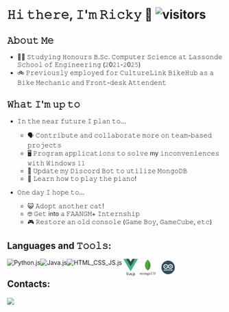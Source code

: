 # 𝙷𝚒 𝚝𝚑𝚎𝚛𝚎, 𝙸'𝚖 𝚁𝚒𝚌𝚔𝚢 </strong> 👋 ![visitors](https://visitor-badge.glitch.me/badge?page_id=Rickie457&left_color=black&right_color=blue) 
<!-- <img src="./img/cherry.gif" align="right" height=250vh/ width=70%> -->

## 𝙰𝚋𝚘𝚞𝚝 𝙼𝚎
 - 🧑‍🎓 𝚂𝚝𝚞𝚍𝚢𝚒𝚗𝚐 𝙷𝚘𝚗𝚘𝚞𝚛𝚜 𝙱.𝚂𝚌. 𝙲𝚘𝚖𝚙𝚞𝚝𝚎𝚛 𝚂𝚌𝚒𝚎𝚗𝚌𝚎 𝚊𝚝 𝙻𝚊𝚜𝚜𝚘𝚗𝚍𝚎 𝚂𝚌𝚑𝚘𝚘𝚕 𝚘𝚏 𝙴𝚗𝚐𝚒𝚗𝚎𝚎𝚛𝚒𝚗𝚐 (𝟸0𝟸𝟷-𝟸0𝟸𝟻)
 - 🚲 𝙿𝚛𝚎𝚟𝚒𝚘𝚞𝚜𝚕𝚢 𝚎𝚖𝚙𝚕𝚘𝚢𝚎𝚍 𝚏𝚘𝚛 𝙲𝚞𝚕𝚝𝚞𝚛𝚎𝙻𝚒𝚗𝚔 𝙱𝚒𝚔𝚎𝙷𝚞𝚋 𝚊𝚜 𝚊 𝙱𝚒𝚔𝚎 𝙼𝚎𝚌𝚑𝚊𝚗𝚒𝚌 𝚊𝚗𝚍 𝙵𝚛𝚘𝚗𝚝-𝚍𝚎𝚜𝚔 𝙰𝚝𝚝𝚎𝚗𝚍𝚎𝚗𝚝

## 𝚆𝚑𝚊𝚝 𝙸'𝚖 𝚞𝚙 𝚝𝚘 
 - 𝙸𝚗 𝚝𝚑𝚎 𝚗𝚎𝚊𝚛 𝚏𝚞𝚝𝚞𝚛𝚎 𝙸 𝚙𝚕𝚊𝚗 𝚝𝚘...
    - 🗣️ 𝙲𝚘𝚗𝚝𝚛𝚒𝚋𝚞𝚝𝚎 𝚊𝚗𝚍 𝚌𝚘𝚕𝚕𝚊𝚋𝚘𝚛𝚊𝚝𝚎 𝚖𝚘𝚛𝚎 𝚘𝚗 𝚝𝚎𝚊𝚖-𝚋𝚊𝚜𝚎𝚍 𝚙𝚛𝚘𝚓𝚎𝚌𝚝𝚜
    - 🖥️ 𝙿𝚛𝚘𝚐𝚛𝚊𝚖 𝚊𝚙𝚙𝚕𝚒𝚌𝚊𝚝𝚒𝚘𝚗𝚜 𝚝𝚘 𝚜𝚘𝚕𝚟𝚎 my 𝚒𝚗𝚌𝚘𝚗𝚟𝚎𝚗𝚒𝚎𝚗𝚌𝚎𝚜 𝚠𝚒𝚝𝚑 𝚆𝚒𝚗𝚍𝚘𝚠𝚜 𝟷𝟷
    - 💾 𝚄𝚙𝚍𝚊𝚝𝚎 𝚖𝚢 𝙳𝚒𝚜𝚌𝚘𝚛𝚍 𝙱𝚘𝚝 𝚝𝚘 𝚞𝚝𝚒𝚕𝚒𝚣𝚎 𝙼𝚘𝚗𝚐𝚘𝙳𝙱
    - 🎹 𝙻𝚎𝚊𝚛𝚗 𝚑𝚘𝚠 𝚝𝚘 𝚙𝚕𝚊𝚢 𝚝𝚑𝚎 𝚙𝚒𝚊𝚗𝚘!

 - 𝙾𝚗𝚎 𝚍𝚊𝚢 𝙸 𝚑𝚘𝚙𝚎 𝚝𝚘...
    - 😺 𝙰𝚍𝚘𝚙𝚝 𝚊𝚗𝚘𝚝𝚑𝚎𝚛 𝚌𝚊𝚝!
    - 🤓 𝙶𝚎𝚝 into 𝚊 𝙵𝙰𝙰𝙽𝙶𝙼+ 𝙸𝚗𝚝𝚎𝚛𝚗𝚜𝚑𝚒𝚙
    - 🎮 𝚁𝚎𝚜𝚝𝚘𝚛𝚎 𝚊𝚗 𝚘𝚕𝚍 𝚌𝚘𝚗𝚜𝚘𝚕𝚎 (𝙶𝚊𝚖𝚎 𝙱𝚘𝚢, 𝙶𝚊𝚖𝚎𝙲𝚞𝚋𝚎, 𝚎𝚝𝚌)

## Languages and 𝚃𝚘𝚘𝚕𝚜:

<img src="./img/python_icon512.png" height="40em" align="left" alt="Python.js"/>  
<img src="./img/java-icon.jpg" height="40em" align="left" alt="Java.js"/>
<img src="./img/html-css-javascript-icons.png" height="40em" align="left" alt="HTML_CSS_JS.js"/> 
<img src="./img/vuejs.png" height="40em" align="left" alt="vue.js"/> 
<img src="./img/mongodb.png" height="40em" align="left" alt="MongoDB"/> 
<img src="./img/arduino.png" height="40em" align="left" alt="Arduino"/> 
<br/>

## Contacts:

[<img src="./img/linkedin-logo.png" height="40em" align="center"/>](https://www.linkedin.com/in/ricky-tran-b6938a22b/)

